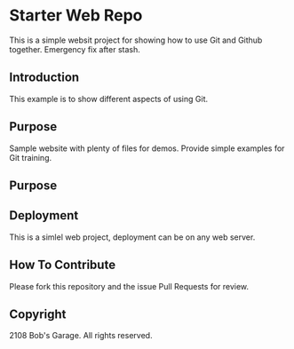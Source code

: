 # Starter Web Repo

This is a simple websit project for showing how to use Git and Github together.
 Emergency fix after stash.

## Introduction
This example is to show different aspects of using Git.

## Purpose

Sample website with plenty of files for demos.
Provide simple examples for Git training.

## Purpose

## Deployment
This is a simlel web project, deployment can be on any web server.

## How To Contribute

Please fork this repository and the issue Pull Requests for review.

## Copyright

2108 Bob's Garage. All rights reserved.
